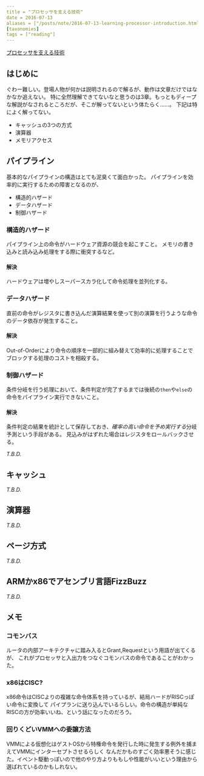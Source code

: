 ```yaml
---
title = "プロセッサを支える技術"
date = 2016-07-13
aliases = ["/posts/note/2016-07-13-learning-processor-introduction.html"]
[taxonomies]
tags = ["reading"]
---
```


[プロセッサを支える技術](https://www.amazon.co.jp/dp/4774145211/)

## はじめに

ぐわー難しい。登場人物が何かは説明されるので解るが、動作は文章だけではなかなか追えない。
特に全然理解できてないなと思うのは3章。もっともディープな解説がなされるところだが、そこが解ってないという体たらく……。
下記は特によく解ってない。

- キャッシュの3つの方式
- 演算器
- メモリアクセス

## パイプライン

基本的なパイプラインの構造はとても泥臭くて面白かった。
パイプラインを効率的に実行するための障害となるのが、

- 構造的ハザード
- データハザード
- 制御ハザード

### 構造的ハザード

パイプライン上の命令がハードウェア資源の競合を起こすこと。
メモリの書き込みと読み込み処理をする際に衝突するなど。

#### 解決

ハードウェアは増やしスーパースカラ化して命令処理を並列化する。

### データハザード

直前の命令がレジスタに書き込んだ演算結果を使って別の演算を行うような命令のデータ依存が発生すること。

#### 解決

Out-of-Orderにより命令の順序を一部的に組み替えて効率的に処理することでブロックする処理のコストを相殺する。

### 制御ハザード

条件分岐を行う処理において、条件判定が完了するまでは後続の`then`や`else`の命令をパイプライン実行できないこと。

#### 解決

条件判定の結果を統計として保存しておき、*確率の高い命令を予め実行する*分岐予測という手段がある。
見込みがはずれた場合はレジスタをロールバックさせる。

*T.B.D.*

## キャッシュ

*T.B.D.*

## 演算器

*T.B.D.*

## ページ方式

*T.B.D.*

## ARMかx86でアセンブリ言語FizzBuzz

*T.B.D.*

## メモ

### コモンバス

ルータの内部アーキテクチャに踏み入るとGrant,Requestという用語が出てくるが、
これがプロセッサと入出力をつなぐコモンバスの命令であることがわかった。

### x86はCISC?

x86命令はCISCよりの複雑な命令体系を持っているが、結局ハードがRISCっぽい命令に変換して
パイプランに送り込んでいるらしい。命令の構造が単純なRISCの方が効率いいね、という話になったのだろう。

### 回りくどいVMMへの委譲方法

VMMによる仮想化はゲストOSから特権命令を発行した時に発生する例外を捕まえてVMMにインターセプトさせるらしく
なんだかものすごく効率悪そうに感じた。イベント駆動っぽいので他のやり方よりももしや性能がいいという理由から選ばれているのかもしれない。
